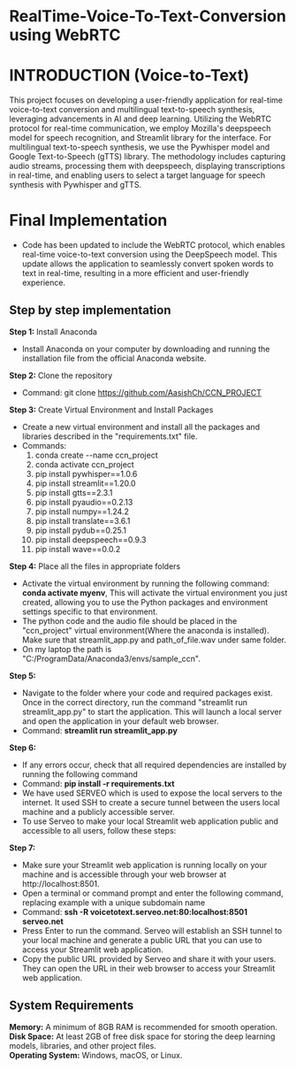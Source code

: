 # RealTime-Voice-To-Text-Conversion using WebRTC

# INTRODUCTION (Voice-to-Text)

This project focuses on developing a user-friendly application for real-time voice-to-text conversion and multilingual text-to-speech synthesis, leveraging advancements in AI and deep learning. Utilizing the WebRTC protocol for real-time communication, we employ Mozilla's deepspeech model for speech recognition, and Streamlit library for the interface. For multilingual text-to-speech synthesis, we use the Pywhisper model and Google Text-to-Speech (gTTS) library. The methodology includes capturing audio streams, processing them with deepspeech, displaying transcriptions in real-time, and enabling users to select a target language for speech synthesis with Pywhisper and gTTS.

# Final Implementation

- Code has been updated to include the WebRTC protocol, which enables real-time voice-to-text conversion using the DeepSpeech model. This update allows the application to seamlessly convert spoken words to text in real-time, resulting in a more efficient and user-friendly experience.

## Step by step implementation

**Step 1:** Install Anaconda

- Install Anaconda on your computer by downloading and running the installation file from the official Anaconda website.

**Step 2:** Clone the repository

- Command: git clone https://github.com/AasishCh/CCN_PROJECT

**Step 3:** Create Virtual Environment and Install Packages

- Create a new virtual environment and install all the packages and libraries described in the "requirements.txt" file.
- Commands:
  1. conda create --name ccn_project
  2. conda activate ccn_project
  3. pip install pywhisper==1.0.6
  4. pip install streamlit==1.20.0
  5. pip install gtts==2.3.1
  6. pip install pyaudio==0.2.13
  7. pip install numpy==1.24.2
  8. pip install translate==3.6.1
  9. pip install pydub==0.25.1
  10. pip install deepspeech==0.9.3
  11. pip install wave==0.0.2

**Step 4:** Place all the files in appropriate folders

- Activate the virtual environment by running the following command: **conda activate myenv**, This will activate the virtual environment you just created, allowing you to use the Python packages and environment settings specific to that environment.
- The python code and the audio file should be placed in the "ccn_project" virtual environment(Where the anaconda is installed). Make sure that streamlit_app.py and path_of_file.wav under same folder.
- On my laptop the path is "C:/ProgramData/Anaconda3/envs/sample_ccn".

**Step 5:**

- Navigate to the folder where your code and required packages exist. Once in the correct directory, run the command "streamlit run streamlit_app.py" to start the application. This will launch a local server and open the application in your default web browser.
- Command: **streamlit run streamlit_app.py**

**Step 6:**

- If any errors occur, check that all required dependencies are installed by running the following command
- Command: **pip install -r requirements.txt**
- We have used SERVEO which is used to expose the local servers to the internet. It used SSH to create a secure tunnel between the users local machine and a publicly accessible server.
- To use Serveo to make your local Streamlit web application public and accessible to all users, follow these steps:

**Step 7:**

- Make sure your Streamlit web application is running locally on your machine and is accessible through your web browser at http://localhost:8501.
- Open a terminal or command prompt and enter the following command, replacing example with a unique subdomain name
- Command: **ssh -R voicetotext.serveo.net:80:localhost:8501 serveo.net**
- Press Enter to run the command. Serveo will establish an SSH tunnel to your local machine and generate a public URL that you can use to access your Streamlit web application.
- Copy the public URL provided by Serveo and share it with your users. They can open the URL in their web browser to access your Streamlit web application.

## System Requirements

**Memory:** A minimum of 8GB RAM is recommended for smooth operation.<br>
**Disk Space:** At least 2GB of free disk space for storing the deep learning models, libraries, and other project files.<br>
**Operating System:** Windows, macOS, or Linux.<br>
